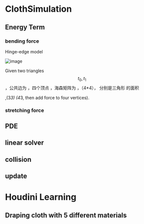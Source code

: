 # ClothSimulation
## Energy Term
### bending force
Hinge-edge model 

![image](https://user-images.githubusercontent.com/46516710/145521649-2d204715-0c23-4d4c-9832-d1fa0bded459.png)

Given two triangles $$t_0, t_1$$，公共边为 ，四个顶点 ，海森矩阵为
 ，（4*4）， 分别是三角形 的面积
 
 
 ,(3*3)
  (4*3, then add force to four vertices).

### stretching force
## PDE 
## linear solver
## collision
## update

# Houdini Learning
## Draping cloth with 5 different materials 

